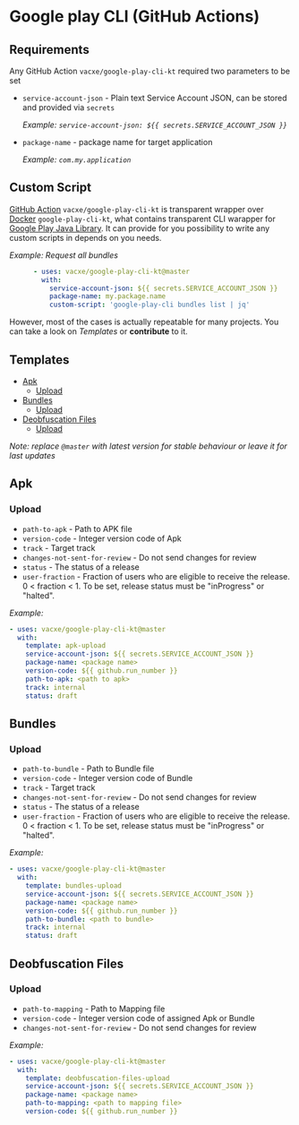 # Google play CLI (GitHub Actions)

## Requirements
Any GitHub Action `vacxe/google-play-cli-kt` required two parameters to be set
  * `service-account-json` - Plain text Service Account JSON, can be stored and provided via `secrets` 
  
    *Example: `service-account-json: ${{ secrets.SERVICE_ACCOUNT_JSON }}`*
  * `package-name` - package name for target application

    *Example: `com.my.application`*

## Custom Script
[GitHub Action](https://github.com/marketplace/actions/google-play-console) `vacxe/google-play-cli-kt` is transparent wrapper over [Docker](https://github.com/Vacxe/google-play-cli-kt/pkgs/container/google-play-cli) `google-play-cli-kt`, what contains transparent CLI warapper for [Google Play Java Library](https://developers.google.com/android-publisher/api-ref). It can provide for you possibility to write any custom scripts in depends on you needs.

*Example: Request all bundles*

```yaml
      - uses: vacxe/google-play-cli-kt@master
        with:
          service-account-json: ${{ secrets.SERVICE_ACCOUNT_JSON }}
          package-name: my.package.name
          custom-script: 'google-play-cli bundles list | jq'
```

However, most of the cases is actually repeatable for many projects. You can take a look on *Templates* or **contribute** to it.

## Templates

- [Apk](#apk)
  - [Upload](#upload)
- [Bundles](#bundles)
  - [Upload](#upload-1)
- [Deobfuscation Files](#deobfuscation-files)
  - [Upload](#upload-2)

*Note: replace `@master` with latest version for stable behaviour or leave it for last updates*

## Apk
### Upload
* `path-to-apk` - Path to APK file
* `version-code` - Integer version code of Apk
* `track` - Target track
* `changes-not-sent-for-review` - Do not send changes for review
* `status` - The status of a release
* `user-fraction` - Fraction of users who are eligible to receive the release. 0 < fraction < 1. To be set, release status must be "inProgress" or "halted".

*Example:*
```yaml
- uses: vacxe/google-play-cli-kt@master
  with:
    template: apk-upload
    service-account-json: ${{ secrets.SERVICE_ACCOUNT_JSON }}
    package-name: <package name>    
    version-code: ${{ github.run_number }}
    path-to-apk: <path to apk>
    track: internal
    status: draft
```

## Bundles
### Upload
* `path-to-bundle` - Path to Bundle file
* `version-code` - Integer version code of Bundle
* `track` - Target track
* `changes-not-sent-for-review` - Do not send changes for review
* `status` - The status of a release
* `user-fraction` - Fraction of users who are eligible to receive the release. 0 < fraction < 1. To be set, release status must be "inProgress" or "halted".

*Example:*
```yaml
- uses: vacxe/google-play-cli-kt@master
  with:
    template: bundles-upload
    service-account-json: ${{ secrets.SERVICE_ACCOUNT_JSON }}
    package-name: <package name>
    version-code: ${{ github.run_number }}
    path-to-bundle: <path to bundle>
    track: internal
    status: draft
```

## Deobfuscation Files
### Upload
* `path-to-mapping` - Path to Mapping file
* `version-code` - Integer version code of assigned Apk or Bundle
* `changes-not-sent-for-review` - Do not send changes for review

*Example:*
```yaml
- uses: vacxe/google-play-cli-kt@master
  with:
    template: deobfuscation-files-upload
    service-account-json: ${{ secrets.SERVICE_ACCOUNT_JSON }}
    package-name: <package name>
    path-to-mapping: <path to mapping file>
    version-code: ${{ github.run_number }}
```